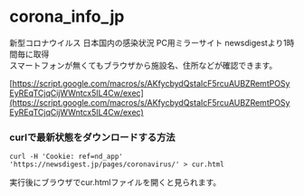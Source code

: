 # corona_info_jp
  
新型コロナウイルス 日本国内の感染状況 PC用ミラーサイト
newsdigestより1時間毎に取得  
スマートフォンが無くてもブラウザから施設名、住所などが確認できます。  
  
  
[https://script.google.com/macros/s/AKfycbydQstaIcF5rcuAUBZRemtPOSyEyREqTCjqCijWWntcx5IL4Cw/exec](https://script.google.com/macros/s/AKfycbydQstaIcF5rcuAUBZRemtPOSyEyREqTCjqCijWWntcx5IL4Cw/exec)  
  
  

### curlで最新状態をダウンロードする方法
```
curl -H 'Cookie: ref=nd_app' 'https://newsdigest.jp/pages/coronavirus/' > cur.html
```  
実行後にブラウザでcur.htmlファイルを開くと見られます。  


